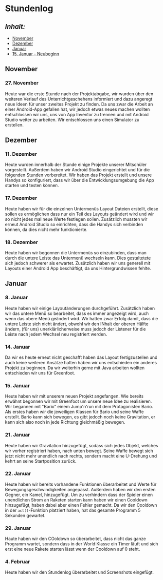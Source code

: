 # Stundenlog

## *Inhalt:* <a name="Inhalt"></a>
* [November](#November)
* [Dezember](#Dezember)
* [Januar](#Januar)
* [15. Januar - Neubeginn](#Neu)


## November <a name="November"></a>

### 27. November

Heute war die erste Stunde nach der Projektabgabe, wir wurden über den weiteren Verlauf des Unterrichtgeschehens informiert und dazu angeregt neue Ideen für unser zweites Projekt zu finden. Da uns zwar die Arbeit an einer Android-App gefallen hat, wir jedoch etwas neues machen wollten entschlossen wir uns, uns von App Inventor zu trennen und mit Android Studio weiter zu arbeiten. Wir entschlossen uns einen Simulator zu erstellen. 


## Dezember <a name="Dezember"></a>

### 11. Dezember

Heute wurden innerhalb der Stunde einige Projekte unserer Mitschüler vorgestellt. Außerdem haben wir Android Studio eingerichtet und für die folgenden Stunden vorbereitet. Wir haben das Projekt erstellt und unsere Handys so konfiguriert, dass wir über die Entwicklungsumgebung die App starten und testen können.


### 17. Dezember

Heute haben wir für die einzelnen Untermenüs Layout Dateien erstellt, diese sollen es ermöglichen dass nur ein Teil des Layouts geändert wird und wir so nicht jedes mal neue Werte festlegen sollen. Zusätzlich mussten wir erneut Android Studio so einrichten, dass die Handys sich verbinden können, da dies nicht mehr funktionierte.

### 18. Dezember 

Heute haben wir begonnen die Untermenüs so einzubinden, dass man durch die untere Leiste das Untermenü wechseln kann. Dies gestaltetete sich jedoch schwerer als erwartet.
Zusätzlich haben wir uns generell mit Layouts einer Android App beschäftigt, da uns Hintergrundwissen fehlte.


## Januar <a name="Januar"></a>

### 8. Januar

Heute haben wir einige Layoutänderungen durchgeführt. Zusätzlich haben wir das untere Menü so bearbeitet, dass es immer angezeigt wird, auch wenn das obere Menü geändert wird. Wir hatten zwar Erfolg damit, dass die untere Leiste sich nicht ändert, obwohl wir den INhalt der oberen Hälfte ändern, (für uns) unerklärlicherweise muss jedoch der Listener für die Leiste nach jedem Wechsel neu registriert werden.

### 14. Januar

Da wir es heute erneut nicht geschafft haben das Layout fertigzustellen und auch keine weiteren Ansätze hatten haben wir uns entschieden ein anderes Projekt zu beginnen. Da wir weiterhin gerne mit Java arbeiten wollten entschieden wir uns für Greenfoot. 

### 15. Januar <a name="Neu"></a>

Heute haben wir mit unserem neuen Projekt angefangen. Wie bereits erwähnt begonnen wir mit Greenfoot um unsere neue Idee zu realisieren. WIr begannen mit "Bario" einem Jump'n'run mit dem Protagonisten Bario. 
Als erstes haben wir die jeweiligen Klassen für Bario und seine Waffe erstellt. Bario kann sich bewegen, es gibt jedoch noch keine Gravitation, er kann sich also noch in jede Richtung gleichmäßig bewegen.

### 21. Januar

Heute haben wir Gravitation hinzugefügt, sodass sich jedes Objekt, welches wir vorher registriert haben, nach unten bewegt. Seine Waffe bewegt sich jetzt nicht mehr unendlich nach rechts, sondern macht eine U-Drehung und kehrt an seine Startposition zurück.

### 22. Januar

Heute haben wir bereits  vorhandene Funktionen überarbeitet und Werte für Bewegungsgeschwindigkeiten angepasst. Außerdem haben wir den ersten Gegner, ein Kamel, hinzugefügt. Um zu verhindern dass der Spieler einen unendlichen Strom an Raketen starten kann haben wir einen Cooldown hinzugefügt, haben dabei aber einen Fehler gemacht. Da wir den Cooldown in der `act()`-Funktion platziert haben, hat das gesamte Programm 5 Sekunden gewartet.

### 29. Januar

Haute haben wir den COoldown so überarbeitet, dass nicht das ganze Programm wartet, sondern dass in der World Klasse ein Timer läuft und sich erst eine neue Rakete starten lässt wenn der Cooldown auf 0 steht.

### 4. Februar

Heute haben wir den Stundenlog überarbeitet und Screenshots eingefügt.
